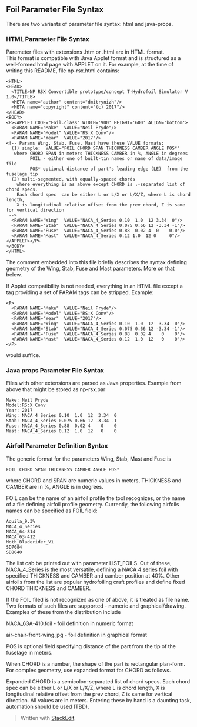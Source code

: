 ## Foil Parameter File Syntax
There are two variants of  parameter file syntax: html and java-props.

### HTML Parameter File Syntax

Paremeter files with extensions .htm or .html are in HTML format.  
This format is compatible with Java Applet format and is structured as 
a well-formed  html page with APPLET on it. For example, at the time of writing this README, file np-rsx.html contains:
````
<HTML>
<HEAD>
  <TITLE>NP RSX Convertible prototype/concept T-Hydrofoil Simulator V 1.0</TITLE>
  <META name="author" content="dmitrynizh"/>
  <META name="copyright" content="(c) 2017"/>
</HEAD>
<BODY>
<P><APPLET CODE="Foil.class" WIDTH='900' HEIGHT='600' ALIGN='bottom'>
  <PARAM NAME="Make"  VALUE="Neil Pryde"/>
  <PARAM NAME="Model" VALUE="RS:X Conv"/>
  <PARAM NAME="Year"  VALUE="2017"/>
<!-- Params Wing, Stab, Fuse, Mast have these VALUE formats: 
  (1) simple:  VALUE="FOIL CHORD SPAN THICKNESS CAMBER ANGLE POS*"
   where CHORD SPAN in meters THICKNESS CAMBER in %, ANGLE in degrees 
         FOIL - either one of built-tin names or name of data/image file
         POS* optional distance of part's leading edge (LE)  from the fuselage tip
  (2) multi-segmented, with equally-spaced chords
    where everything is as above except CHORD is ;-separated list of chord specs.
    Each chord spec  can be either L or L/X or L/X/Z, where L is chord length, 
    X is longitudinal relative offset from the prev chord, Z is same for vertical direction
 -->
  <PARAM NAME="Wing"  VALUE="NACA_4_Series 0.10  1.0  12 3.34  0"/>
  <PARAM NAME="Stab"  VALUE="NACA_4_Series 0.075 0.66 12 -3.34 -1"/>
  <PARAM NAME="Fuse"  VALUE="NACA_4_Series 0.88  0.02 4  0    0.0"/>
  <PARAM NAME="Mast"  VALUE="NACA_4_Series 0.12 1.0  12 0     0"/>
</APPLET></P>
</BODY>
</HTML>
````

The comment embedded into this file briefly describes the syntax defining geometry of the Wing, Stab, Fuse and Mast parameters.  More on that below. 

If Applet compatibility is not needed, everything in an HTML file except a tag providing a set of PARAM tags can be stripped. Example:

````
<P>
  <PARAM NAME="Make"  VALUE="Neil Pryde"/>
  <PARAM NAME="Model" VALUE="RS:X Conv"/>
  <PARAM NAME="Year"  VALUE="2017"/>
  <PARAM NAME="Wing"  VALUE="NACA_4_Series 0.10  1.0  12  3.34  0"/>
  <PARAM NAME="Stab"  VALUE="NACA_4_Series 0.075 0.66 12 -3.34 -1"/>
  <PARAM NAME="Fuse"  VALUE="NACA_4_Series 0.88  0.02 4    0    0"/>
  <PARAM NAME="Mast"  VALUE="NACA_4_Series 0.12  1.0  12   0    0"/>
</P>
````

would  suffice.

### Java props Parameter File Syntax

Files with other extensions are parsed as Java properties. Example from above that might be stored as np-rsx.par 
````
Make: Neil Pryde
Model:RS:X Conv
Year: 2017
Wing: NACA_4_Series 0.10  1.0  12  3.34  0
Stab: NACA_4_Series 0.075 0.66 12 -3.34 -1
Fuse: NACA_4_Series 0.88  0.02 4    0    0
Mast: NACA_4_Series 0.12  1.0  12   0    0

````

### Airfoil Parameter Definition Syntax

The generic format for the parameters Wing, Stab, Mast and Fuse is 

    FOIL CHORD SPAN THICKNESS CAMBER ANGLE POS*

where  CHORD  and SPAN are numeric values in meters,  THICKNESS and CAMBER are in %, ANGLE is in degrees. 

FOIL can be the name of an airfoil profile the tool recognizes, or the name of a file defining airfoil profile geometry.  Currently, the following airfoils names can be specified as FOIL field:

    Aquila_9.3%
    NACA_4_Series
    NACA_64-814
    NACA_63-412
    Moth_Bladerider_V1
    SD7084
    SD8040

The list cab be printed out with parameter  LIST_FOILS.
Out of these,  NACA_4_Series is the most versatile, defining a [NACA 4 series](http://airfoiltools.com/airfoil/naca4digit) foil with specified  THICKNESS  and CAMBER and camber position at 40%.  Other airfoils from the list  are popular hydrofoiling craft profiles and define fixed CHORD  THICKNESS  and CAMBER.  

If the FOIL filed is not recognized as one of above, it is treated as file name.  Two formats of such files are supported - numeric and graphical/drawing. Examples of these from the distribution include

NACA_63A-410.foil  - foil definition in numeric format

air-chair-front-wing.jpg -   foil definition in graphical format

POS is optional field specifying distance of the part from the tip of the fuselage in meters.

When CHORD is a number, the shape of the part is rectangular plan-form. For complex geometry, use expanded format for CHORD as follows. 

Expanded CHORD is a semicolon-separated list of chord specs. Each chord spec  can be either L or L/X or L/X/Z, where L is chord length,  X is longitudinal relative offset from the prev chord, Z is same for vertical direction. All values are in meters.  Entering these by hand is a daunting task, automation should be used (TBD). 

> Written with [StackEdit](https://stackedit.io/).
